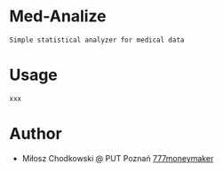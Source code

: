 # Med-Analize
```
Simple statistical analyzer for medical data
```

# Usage
```
xxx
```

# Author
* Miłosz Chodkowski @ PUT Poznań [777moneymaker](https://github.com/777moneymaker)
